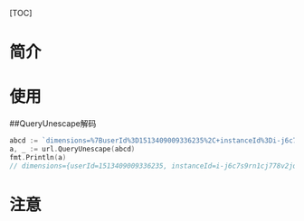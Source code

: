 [TOC]

# 简介

# 使用

##QueryUnescape解码

```GO
abcd := `dimensions=%7BuserId%3D1513409009336235%2C+instanceId%3Di-j6c7s9rn1cj778v2jq3i%7D`
a, _ := url.QueryUnescape(abcd)
fmt.Println(a)
// dimensions={userId=1513409009336235, instanceId=i-j6c7s9rn1cj778v2jq3i}
```

# 注意

